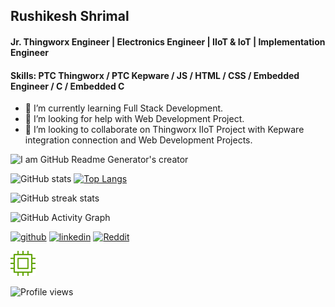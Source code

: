 ## Rushikesh Shrimal

#### Jr. Thingworx Engineer | Electronics Engineer | IIoT & IoT | Implementation Engineer

#### Skills: PTC Thingworx / PTC Kepware / JS / HTML / CSS / Embedded Engineer / C / Embedded C

- 🌱 I’m currently learning Full Stack Development. 
- 🤔 I’m looking for help with Web Development Project. 
- 👯 I’m looking to collaborate on Thingworx IIoT Project with Kepware integration connection and Web Development Projects. 
 
![I am GitHub Readme Generator's creator](https://media.licdn.com/dms/image/D5616AQGUdWAtQYEgTA/profile-displaybackgroundimage-shrink_350_1400/0/1672246160045?e=1677715200&v=beta&t=4SujctkK_Sij-QOWiUJpWVG-aE_IJ8wF76ToUypX9PE)

![GitHub stats](https://github-readme-stats.vercel.app/api?username=ShrimalRushikesh&show_icons=true)   [![Top Langs](https://github-readme-stats.vercel.app/api/top-langs/?username=ShrimalRushikesh)](https://github.com/anuraghazra/github-readme-stats)


![GitHub streak stats](https://streak-stats.demolab.com/?user=ShrimalRushikesh)  

![GitHub Activity Graph](https://activity-graph.herokuapp.com/graph?username=ShrimalRushikesh)  


[<img src='https://cdn.jsdelivr.net/npm/simple-icons@3.0.1/icons/github.svg' alt='github' height='40'>](https://github.com/ShrimalRushikesh)  [<img src='https://cdn.jsdelivr.net/npm/simple-icons@3.0.1/icons/linkedin.svg' alt='linkedin' height='40'>](https://www.linkedin.com/in/rushikeshshrimal/)  [<img src='https://cdn.jsdelivr.net/npm/simple-icons@3.0.1/icons/reddit.svg' alt='Reddit' height='40'>](https://www.reddit.com/user/ShrimalRushikesh)  

<a href='https://docs.github.com/en/developers'><img src='https://raw.githubusercontent.com/acervenky/animated-github-badges/master/assets/devbadge.gif' width='40' height='40'></a> 

![Profile views](https://gpvc.arturio.dev/ShrimalRushikesh)  
